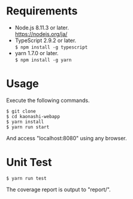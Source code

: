 # Requirements

- Node.js 8.11.3 or later.  
https://nodejs.org/ja/
- TypeScript 2.9.2 or later.  
`$ npm install -g typescript`
- yarn 1.7.0 or later.  
`$ npm install -g yarn`

# Usage

Execute the following commands.

    $ git clone  
    $ cd kaonashi-webapp  
    $ yarn install  
    $ yarn run start  

And access "localhost:8080" using any browser.

# Unit Test

`$ yarn run test`

The coverage report is output to "report/".
